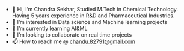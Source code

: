 - 👋 Hi, I’m Chandra Sekhar, Studied M.Tech in Chemical Technology. Having 5 years experience in R&D and Pharmaceutical Industries.
- 👀 I’m interested in Data science and Machine learning projects
- 🌱 I’m currently learning AI&ML
- 💞️ I’m looking to collaborate on real time projects
- 📫 How to reach me @ chandu.82791@gmail.com

<!---
chandu2791/chandu2791 is a ✨ special ✨ repository because its `README.md` (this file) appears on your GitHub profile.
You can click the Preview link to take a look at your changes.
--->
